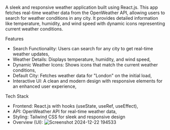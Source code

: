 A sleek and responsive weather application built using React.js. This app fetches real-time weather data from the OpenWeather API, allowing users to search for weather conditions in any city. It provides detailed information like temperature, humidity, and wind speed with dynamic icons representing current weather conditions.

Features
- Search Functionality: Users can search for any city to get real-time weather updates,
- Weather Details: Displays temperature, humidity, and wind speed,
- Dynamic Weather Icons: Shows icons that match the current weather conditions,
- Default City: Fetches weather data for "London" on the initial load,
- Interactive UI: A clean and modern design with responsive elements for an enhanced user experience,

Tech Stack
- Frontend: React.js with hooks (useState, useRef, useEffect),
- API: OpenWeather API for real-time weather data,
- Styling: Tailwind CSS for sleek and responsive design
- Overview (UI):
 ![Screenshot 2024-12-22 194533](https://github.com/user-attachments/assets/bfc89286-1608-4cfa-b13b-0241e75cbe7f)

